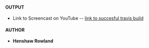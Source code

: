 #### OUTPUT
- Link to Screencast on YouTube
	-- [link to succesful travis build](https://travis-ci.org/andela-rhenshaw/inverted-index)

#### AUTHOR
- **Henshaw Rowland**
